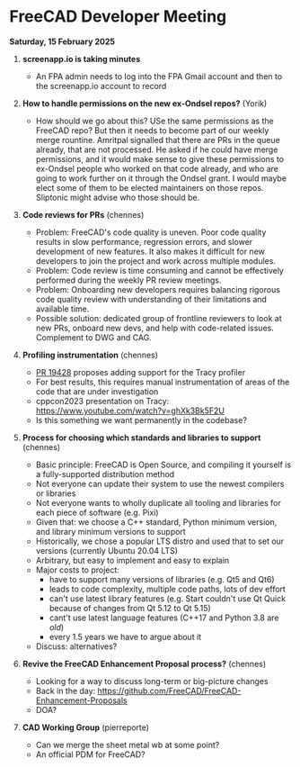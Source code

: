 # FreeCAD Developer Meeting

**Saturday, 15 February 2025**

1. **screenapp.io is taking minutes**
   - An FPA admin needs to log into the FPA Gmail account and then to the screenapp.io account to record

2. **How to handle permissions on the new ex-Ondsel repos?** (Yorik)
   - How should we go about this? USe the same permissions as the FreeCAD repo? But then it needs to become part of our weekly merge rountine. Amritpal signalled that there are PRs in the queue already, that are not processed. He asked if he could have merge permissions, and it would make sense to give these permissions to ex-Ondsel people who worked on that code already, and who are going to work further on it through the Ondsel grant. I would maybe elect some of them to be elected maintainers on those repos. Sliptonic might advise who those should be.

3. **Code reviews for PRs** (chennes)
   - Problem: FreeCAD's code quality is uneven.  Poor code quality results in slow performance, regression errors, and slower development of new features.  It also makes it difficult for new developers to join the project and work across multiple modules.
   - Problem: Code review is time consuming and cannot be effectively performed during the weekly PR review meetings.
   - Problem: Onboarding new developers requires balancing rigorous code quality review with understanding of their limitations and available time.
   - Possible solution: dedicated group of frontline reviewers to look at new PRs, onboard new devs, and help with code-related issues. Complement to DWG and CAG.

4. **Profiling instrumentation** (chennes)
   - [PR 19428](https://github.com/FreeCAD/FreeCAD/pull/19428) proposes adding support for the Tracy profiler
   - For best results, this requires manual instrumentation of areas of the code that are under investigation
   - cppcon2023 presentation on Tracy: https://www.youtube.com/watch?v=ghXk3Bk5F2U
   - Is this something we want permanently in the codebase?

5. **Process for choosing which standards and libraries to support** (chennes)
   - Basic principle: FreeCAD is Open Source, and compiling it yourself is a fully-supported distribution method
   - Not everyone can update their system to use the newest compilers or libraries
   - Not everyone wants to wholly duplicate all tooling and libraries for each piece of software (e.g. Pixi)
   - Given that: we choose a C++ standard, Python minimum version, and library minimum versions to support
   - Historically, we chose a popular LTS distro and used that to set our versions (currently Ubuntu 20.04 LTS)
   - Arbitrary, but easy to implement and easy to explain
   - Major costs to project:
       - have to support many versions of libraries (e.g. Qt5 and Qt6)
       - leads to code complexity, multiple code paths, lots of dev effort
       - can't use latest library features (e.g. Start couldn't use Qt Quick because of changes from Qt 5.12 to Qt 5.15)
       - cant't use latest language features (C++17 and Python 3.8 are *old*)
       - every 1.5 years we have to argue about it
    - Discuss: alternatives?

6. **Revive the FreeCAD Enhancement Proposal process?** (chennes)
   - Looking for a way to discuss long-term or big-picture changes
   - Back in the day: https://github.com/FreeCAD/FreeCAD-Enhancement-Proposals
   - DOA?

7. **CAD Working Group** (pierreporte)
   - Can we merge the sheet metal wb at some point?
   - An official PDM for FreeCAD?
